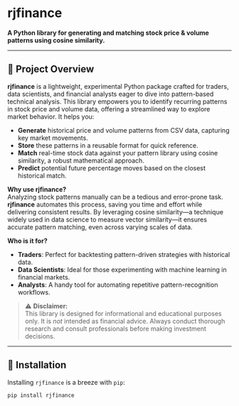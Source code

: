 # rjfinance

**A Python library for generating and matching stock price & volume patterns using cosine similarity.**

---

## 📖 Project Overview

**rjfinance** is a lightweight, experimental Python package crafted for traders, data scientists, and financial analysts eager to dive into pattern-based technical analysis. This library empowers you to identify recurring patterns in stock price and volume data, offering a streamlined way to explore market behavior. It helps you:  

- **Generate** historical price and volume patterns from CSV data, capturing key market movements.  
- **Store** these patterns in a reusable format for quick reference.  
- **Match** real-time stock data against your pattern library using cosine similarity, a robust mathematical approach.  
- **Predict** potential future percentage moves based on the closest historical match.  

**Why use rjfinance?**  
Analyzing stock patterns manually can be a tedious and error-prone task. **rjfinance** automates this process, saving you time and effort while delivering consistent results. By leveraging cosine similarity—a technique widely used in data science to measure vector similarity—it ensures accurate pattern matching, even across varying scales of data.  

**Who is it for?**  
- **Traders**: Perfect for backtesting pattern-driven strategies with historical data.  
- **Data Scientists**: Ideal for those experimenting with machine learning in financial markets.  
- **Analysts**: A handy tool for automating repetitive pattern-recognition workflows.  

> ⚠️ **Disclaimer:**  
> This library is designed for informational and educational purposes only. It is *not* intended as financial advice. Always conduct thorough research and consult professionals before making investment decisions.

---

## 🚀 Installation

Installing `rjfinance` is a breeze with `pip`:  

```bash
pip install rjfinance